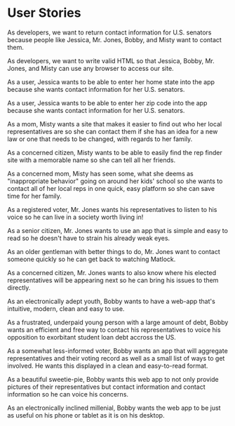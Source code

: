 # User Stories

As developers, we want to return contact information for U.S. senators because people like Jessica, Mr. Jones, Bobby, and Misty want to contact them.

As developers, we want to write valid HTML so that Jessica, Bobby, Mr. Jones, and Misty can use any browser to access our site.

As a user, Jessica wants to be able to enter her home state into the app because she wants contact information for her U.S. senators.

As a user, Jessica wants to be able to enter her zip code into the app because she wants contact information for her U.S. senators.

As a mom, Misty wants a site that makes it easier to find out who her local representatives are so she can contact them if she has an idea for a new law or one that needs to be changed, with regards to her family.

As a concerned citizen, Misty wants to be able to easily find the rep finder site with a memorable name so she can tell all her friends.

As a concerned mom, Misty has seen some, what she deems as "inappropriate behavior" going on around her kids' school so she wants to contact all of her local reps in one quick, easy platform so she can save time for her family.

As a registered voter, Mr. Jones wants his representatives to listen to his voice so he can live in a society worth living in!

As a senior citizen, Mr. Jones wants to use an app that is simple and easy to read so he doesn't have to strain his already weak eyes.

As an older gentleman with better things to do, Mr. Jones want to contact someone quickly so he can get back to watching Matlock.

As a concerned citizen, Mr. Jones wants to also know where his elected representatives will be appearing next so he can bring his issues to them directly.

As an electronically adept youth, Bobby wants to have a web-app that's intuitive, modern, clean and easy to use.

As a frustrated, underpaid young person with a large amount of debt, Bobby wants an efficient and free way to contact his representatives to voice his opposition to exorbitant student loan debt accross the US.

As a somewhat less-informed voter, Bobby wants an app that will aggregate representatives and their voting record as well as a small list of ways to get involved. He wants this displayed in a clean and easy-to-read format.

As a beautiful sweetie-pie, Bobby wants this web app to not only provide pictures of their representatives but contact information and contact information so he can voice his concerns.

As an electronically inclined millenial, Bobby wants the web app to be just as useful on his phone or tablet as it is on his desktop.
